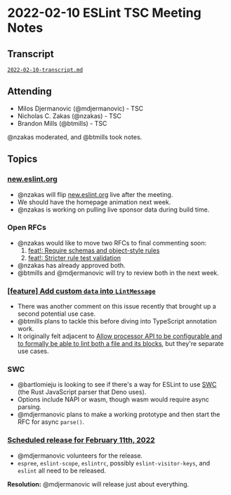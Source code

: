 # 2022-02-10 ESLint TSC Meeting Notes

## Transcript

[`2022-02-10-transcript.md`](2022-02-10-transcript.md)

## Attending

* Milos Djermanovic (@mdjermanovic) - TSC
* Nicholas C. Zakas (@nzakas) - TSC
* Brandon Mills (@btmills) - TSC

@nzakas moderated, and @btmills took notes.

## Topics

### [new.eslint.org](https://new.eslint.org)

* @nzakas will flip [new.eslint.org](https://new.eslint.org) live after the meeting.
* We should have the homepage animation next week.
* @nzakas is working on pulling live sponsor data during build time.

### Open RFCs

* @nzakas would like to move two RFCs to final commenting soon:
    1. [feat!: Require schemas and object-style rules](https://github.com/eslint/rfcs/pull/85)
	2. [feat!: Stricter rule test validation](https://github.com/eslint/rfcs/pull/84)
* @nzakas has already approved both.
* @btmills and @mdjermanovic will try to review both in the next week.

### [[feature] Add custom `data` into `LintMessage`](https://github.com/eslint/eslint/issues/14198)

* There was another comment on this issue recently that brought up a second potential use case.
* @btmills plans to tackle this before diving into TypeScript annotation work.
* It originally felt adjacent to [Allow processor API to be configurable and to formally be able to lint both a file and its blocks](https://github.com/eslint/eslint/issues/14745), but they're separate use cases.

### SWC

* @bartlomieju is looking to see if there's a way for ESLint to use [SWC](https://rustdoc.swc.rs/swc_estree_compat/) (the Rust JavaScript parser that Deno uses).
* Options include NAPI or wasm, though wasm would require async parsing.
* @mdjermanovic plans to make a working prototype and then start the RFC for async `parse()`.

### [Scheduled release for February 11th, 2022](https://github.com/eslint/eslint/issues/15554)

* @mdjermanovic volunteers for the release.
* `espree`, `eslint-scope`, `eslintrc`, possibly `eslint-visitor-keys`, and `eslint` all need to be released.

**Resolution:** @mdjermanovic will release just about everything.

